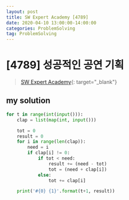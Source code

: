 ```yaml
---
layout: post
title: SW Expert Academy [4789]
date: 2020-04-10 13:00:00-14:00:00
categories: ProblemSolving
tag: ProblemSolving
---
```


# [4789] 성공적인 공연 기획
> [SW Expert Academy](https://swexpertacademy.com/main/main.do){: target="_blank"}

## my solution
```python
for t in range(int(input())):
    clap = list(map(int, input()))

    tot = 0
    result = 0
    for i in range(len(clap)):
        need = i
        if clap[i] != 0:
            if tot < need:
                result += (need - tot)
                tot = (need + clap[i])
            else:
                tot += clap[i]

    print('#{0} {1}'.format(t+1, result))
```
